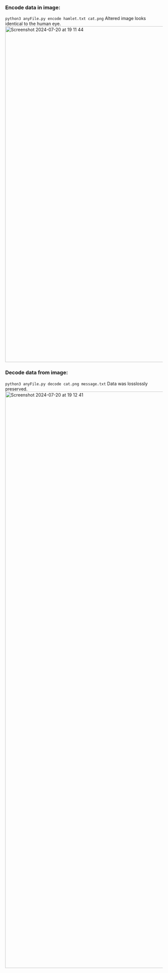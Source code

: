 ### Encode data in image:
```python3 anyFile.py encode hamlet.txt cat.png```
Altered image looks identical to the human eye.
<img width="1072" alt="Screenshot 2024-07-20 at 19 11 44" src="https://github.com/user-attachments/assets/4c454eeb-899e-46df-9a22-c4373a551c66">

### Decode data from image:
```python3 anyFile.py decode cat.png message.txt```
Data was losslossly preserved.
<img width="1840" alt="Screenshot 2024-07-20 at 19 12 41" src="https://github.com/user-attachments/assets/346a3115-c48b-48db-8c03-29de27fe492f">
